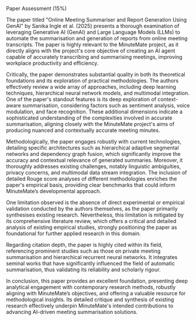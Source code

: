 Paper Assessment (15%)

The paper titled "Online Meeting Summariser and Report Generation Using GenAI" by Sanika Ingle et al. (2025) presents a thorough examination of leveraging Generative AI (GenAI) and Large Language Models (LLMs) to automate the summarisation and generation of reports from online meeting transcripts. The paper is highly relevant to the MinuteMate project, as it directly aligns with the project's core objective of creating an AI agent capable of accurately transcribing and summarising meetings, improving workplace productivity and efficiency.

Critically, the paper demonstrates substantial quality in both its theoretical foundations and its exploration of practical methodologies. The authors effectively review a wide array of approaches, including deep learning techniques, hierarchical neural network models, and multimodal integration. One of the paper's standout features is its deep exploration of context-aware summarisation, considering factors such as sentiment analysis, voice modulation, and face recognition. These additional dimensions indicate a sophisticated understanding of the complexities involved in accurate summarisation, aligning closely with the MinuteMate project's aims of producing nuanced and contextually accurate meeting minutes.

Methodologically, the paper engages robustly with current technologies, detailing specific architectures such as hierarchical adaptive segmental networks and dependency graph fusion, which significantly improve the accuracy and contextual relevance of generated summaries. Moreover, it thoroughly addresses existing challenges, notably linguistic ambiguities, privacy concerns, and multimodal data stream integration. The inclusion of detailed Rouge score analyses of different methodologies enriches the paper's empirical basis, providing clear benchmarks that could inform MinuteMate’s developmental approach.

One limitation observed is the absence of direct experimental or empirical validation conducted by the authors themselves, as the paper primarily synthesises existing research. Nevertheless, this limitation is mitigated by its comprehensive literature review, which offers a critical and detailed analysis of existing empirical studies, strongly positioning the paper as foundational for further applied research in this domain.

Regarding citation depth, the paper is highly cited within its field, referencing prominent studies such as those on private meeting summarisation and hierarchical recurrent neural networks. It integrates seminal works that have significantly influenced the field of automatic summarisation, thus validating its reliability and scholarly rigour.

In conclusion, this paper provides an excellent foundation, presenting deep analytical engagement with contemporary research methods, robustly aligning with MinuteMate’s objectives, and offering a valuable resource for methodological insights. Its detailed critique and synthesis of existing research effectively underpin MinuteMate's intended contributions to advancing AI-driven meeting summarisation solutions.
